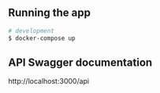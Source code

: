 ## Running the app

```bash
# development
$ docker-compose up
```

## API Swagger documentation
http://localhost:3000/api

